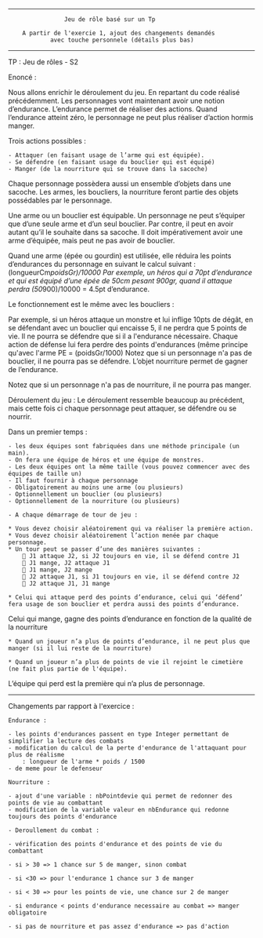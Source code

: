 **********************************************************************

                    Jeu de rôle basé sur un Tp

        A partir de l'exercie 1, ajout des changements demandés
                avec touche personnele (détails plus bas)

**********************************************************************


TP : Jeu de rôles - S2

Enoncé :

Nous allons enrichir le déroulement du jeu. En repartant du code réalisé précédemment.
Les personnages vont maintenant avoir une notion d’endurance. L’endurance permet de réaliser des
actions. Quand l’endurance atteint zéro, le personnage ne peut plus réaliser d’action hormis
manger. 

Trois actions possibles :

    - Attaquer (en faisant usage de l’arme qui est équipée).
    - Se défendre (en faisant usage du bouclier qui est équipé)
    - Manger (de la nourriture qui se trouve dans la sacoche)

Chaque personnage possèdera aussi un ensemble d’objets dans une sacoche. Les armes, les boucliers, la
nourriture feront partie des objets possédables par le personnage. 

Une arme ou un bouclier est équipable. Un personnage ne peut s’équiper que d’une seule arme et
d’un seul bouclier. Par contre, il peut en avoir autant qu’il le souhaite dans sa sacoche. Il doit
impérativement avoir une arme d’équipée, mais peut ne pas avoir de bouclier. 


Quand une arme (épée ou gourdin) est utilisée, elle réduira les points d’endurances du personnage
en suivant le calcul suivant : (longueurCm*poidsGr)/10000
Par exemple, un héros qui a 70pt d’endurance et qui est équipé d’une épée de 50cm pesant 900gr,
quand il attaque perdra (50*900)/10000 = 4.5pt d’endurance.

Le fonctionnement est le même avec les boucliers :

Par exemple, si un héros attaque un monstre et lui inflige 10pts de dégât, en se défendant avec un
bouclier qui encaisse 5, il ne perdra que 5 points de vie. Il ne pourra se défendre que si il a
l'endurance nécessaire. Chaque action de défense lui fera perdre des points d'endurances (même
principe qu'avec l'arme PE = (poidsGr/1000)
Notez que si un personnage n'a pas de bouclier, il ne pourra pas se défendre.
L’objet nourriture permet de gagner de l’endurance. 



Notez que si un personnage n'a pas de nourriture, il ne pourra pas manger.

Déroulement du jeu :
Le déroulement ressemble beaucoup au précédent, mais cette fois ci chaque personnage peut
attaquer, se défendre ou se nourrir.

Dans un premier temps :

    - les deux équipes sont fabriquées dans une méthode principale (un main).
    - On fera une équipe de héros et une équipe de monstres.
    - Les deux équipes ont la même taille (vous pouvez commencer avec des équipes de taille un)
    - Il faut fournir à chaque personnage
    - Obligatoirement au moins une arme (ou plusieurs)
    - Optionnellement un bouclier (ou plusieurs)
    - Optionnellement de la nourriture (ou plusieurs)
    
    - A chaque démarrage de tour de jeu :

    * Vous devez choisir aléatoirement qui va réaliser la première action.
    * Vous devez choisir aléatoirement l’action menée par chaque personnage.
    * Un tour peut se passer d’une des manières suivantes :
         J1 attaque J2, si J2 toujours en vie, il se défend contre J1
         J1 mange, J2 attaque J1
         J1 mange, J2 mange
         J2 attaque J1, si J1 toujours en vie, il se défend contre J2
         J2 attaque J1, J1 mange

    * Celui qui attaque perd des points d’endurance, celui qui ‘défend’ fera usage de son bouclier et perdra aussi des points d’endurance.

Celui qui mange, gagne des points d’endurance en fonction de la qualité de la nourriture

    * Quand un joueur n’a plus de points d’endurance, il ne peut plus que manger (si il lui reste de la nourriture)

    * Quand un joueur n’a plus de points de vie il rejoint le cimetière (ne fait plus partie de l'équipe).

L’équipe qui perd est la première qui n’a plus de personnage.

***************************************************************************

Changements par rapport à l'exercice :

    Endurance :

    - les points d'endurances passent en type Integer permettant de simplifier la lecture des combats
    - modification du calcul de la perte d'endurance de l'attaquant pour plus de réalisme
        : longueur de l'arme * poids / 1500
    - de meme pour le defenseur

    Nourriture :

    - ajout d'une variable : nbPointdevie qui permet de redonner des points de vie au combattant
    - modification de la variable valeur en nbEndurance qui redonne toujours des points d'endurance

    - Deroullement du combat :

    - vérification des points d'endurance et des points de vie du combattant
    
    - si > 30 => 1 chance sur 5 de manger, sinon combat

    - si <30 => pour l'endurance 1 chance sur 3 de manger

    - si < 30 => pour les points de vie, une chance sur 2 de manger

    - si endurance < points d'endurance necessaire au combat => manger obligatoire

    - si pas de nourriture et pas assez d'endurance => pas d'action